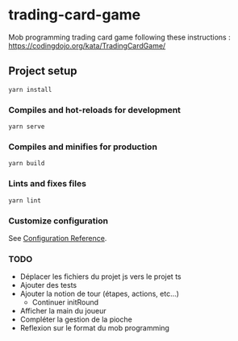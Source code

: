 # trading-card-game

Mob programming trading card game following these instructions : https://codingdojo.org/kata/TradingCardGame/

## Project setup
```
yarn install
```

### Compiles and hot-reloads for development
```
yarn serve
```

### Compiles and minifies for production
```
yarn build
```

### Lints and fixes files
```
yarn lint
```

### Customize configuration
See [Configuration Reference](https://cli.vuejs.org/config/).


### TODO
- Déplacer les fichiers du projet js vers le projet ts
- Ajouter des tests
- Ajouter la notion de tour (étapes, actions, etc...)
    - Continuer initRound
- Afficher la main du joueur
- Compléter la gestion de la pioche
- Reflexion sur le format du mob programming